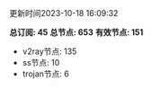 更新时间2023-10-18 16:09:32

**总订阅: 45**
**总节点: 653**
**有效节点: 151**
- v2ray节点: 135
- ss节点: 10
- trojan节点: 6
